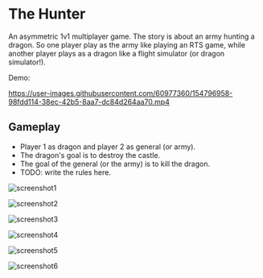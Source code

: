 # The Hunter

An asymmetric 1v1 multiplayer game. The story is about an army hunting a dragon.
So one player play as the army like playing an RTS game, while another player
plays as a dragon like a flight simulator (or dragon simulator!).

Demo:

https://user-images.githubusercontent.com/60977360/154796958-98fdd114-38ec-42b5-8aa7-dc84d264aa70.mp4

## Gameplay

* Player 1 as dragon and player 2 as general (or army).
* The dragon's goal is to destroy the castle.
* The goal of the general (or the army) is to kill the dragon.
* TODO: write the rules here.



![screenshot1](https://github.com/Sabrave/TheHunter/raw/master/screenshots/final_of_prototype/20160323192516_1.jpg "screenshot1")

![screenshot2](https://github.com/Sabrave/TheHunter/raw/master/screenshots/final_of_prototype/20160323192700_1.jpg "screenshot2")

![screenshot3](https://github.com/Sabrave/TheHunter/raw/master/screenshots/final_of_prototype/20160323192711_1.jpg "screenshot3")

![screenshot4](https://github.com/Sabrave/TheHunter/raw/master/screenshots/final_of_prototype/20160323192736_1.jpg "screenshot4")

![screenshot5](https://github.com/Sabrave/TheHunter/raw/master/screenshots/final_of_prototype/20160323192740_1.jpg "screenshot5")

![screenshot6](https://github.com/Sabrave/TheHunter/raw/master/screenshots/final_of_prototype/20160323220655_2.jpg "screenshot6")
